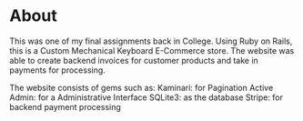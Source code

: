 # About
This was one of my final assignments back in College. Using Ruby on Rails, this is a Custom Mechanical Keyboard E-Commerce store. The website was able to create backend invoices for customer products and take in payments for processing.

The website consists of gems such as:
Kaminari: for Pagination
Active Admin: for a Administrative Interface
SQLite3: as the database
Stripe: for backend payment processing

